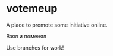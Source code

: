 votemeup
========

A place to promote some initiative online.

Взял и поменял

Use branches for work!
